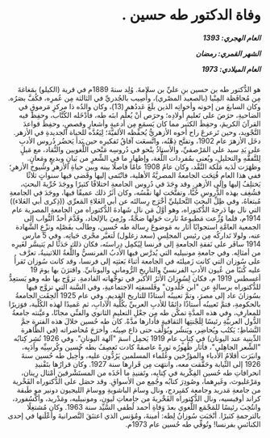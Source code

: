 <h1 dir="rtl">وفاة الدكتور طه حسين .</h1>

<h5 dir="rtl">العام الهجري:  1393

الشهر القمري: رمضان

العام الميلادي: 1973</h5>

<p dir="rtl">هو الدُّكتور طه بن حسين بنِ عليِّ بن سلامةَ. وُلِد سنةَ 1889م في قرية (الكيلو) بمَغاغةَ مِن مُحافَظة المِنْيا (بالصعيد المصْري)، وأُصِيب بالجُدريِّ في الثالثة مِن عُمرِه، فكُفَّ بصَرُه. وكان السابعَ من إخوته وأخواتِه الذين بلَغَ عَددُهم (13)، وكان والدُه ذا مركزٍ مَرموقٍ في الضاحيةِ، حرَصَ على تَعليمِ أولادِه؛ وحرَص أنْ يُعلِّم ابنَه طه، فأدْخَله الكُتَّاب، وحفِظ فيه القرآنَ الكريمَ، وحفِظَ الكثير مما كان يَسمَع مِن أدعيةٍ وأشعارٍ وقصصٍ، وحفِظَ قواعدَ التَّجْويد، وحين تَرعرعَ راح أخوه الأزهريُّ يُحفِّظه الألفيَّةَ؛ لِيَعُدَّه للحياة الجديدةِ في الأزهر. دخَل الأزهرَ عام 1902، وتفتَّح ذِهْنُه، واتَّسعَت آفاقُ تَفكيرِه حين بَدأ يَحضُر دُروس الأدبِ على يَدِ سيد علي المَرْصفيِّ، والأستاذُ ينْحو في دُروسِه مَنْحى اللُّغويين والنُّقاد، مع مَيلٍ لِلتَّفقُّهِ والتحليلِ، ويُعنى بمُفردات اللُّغة، وإظهارِ ما في الشِّعرٍ من بَيانٍ وبديعٍ ومَعانٍ. وظهَرَت لَدَيه مَلَكة النَّقْد، وكان عامُ 1908 عامًا فاصلًا بينه وبين حياةِ الأزهرِ وشُيوخ الأزهرِ؛ ففي هذا العامِ فُتِحَت الجامعةُ المصريَّةُ الأهلية، فانْتَمى إليها وقَضى فيها سنواتٍ ثلاثًا يَختلِفُ إليها وإلى الأزهرِ. وقد وجَدَ في دُروس الجامعةِ اختلافًا كثيرًا ووجَدَ حُرِّيةَ البحثِ، فشُغِف بهذه الدُّروسِ حُبًّا، وتفتَّحَت لها نفْسُه، وكان أثَرُ ذلك عميقًا فيها، ووجَدَ في الجامعةِ مُبتغاهُ، وفي ظِلِّ البحثِ التَّحليليِّ أخْرَج رِسالتَه عن أبي العَلاءِ المَعرِّي ((ذِكرى أبي العَلاء)) التي نال بها دَرجةَ الدُّكتوراه، وهو أوَّلُ مَن نال شَهادةَ الدُّكتوراه من الجامعةِ المصرية عام 1914م، فلما وُزِّعت مَطبوعةً ثارت حَولها ضجَّةٌ، ورُمِيَ بالإلحاد، وقَدَّمَ أحدُ النُّواب إلى الجمعية العامَّةِ استجوابًا أثار به مَوضوعَ رِسالة طه حُسين، وطالَب بفَصْلِه ونزْعِ الشَّهادة عنه، ولولا تَداركُه مِن رئيس المجلِسِ (سعد زغلول) لَتغيَّر مجْرى حَياتِه. وفي 5 مارس 1914 سافَر على نَفقةِ الجامعةِ إلى فرنسا لِيُكمِل دِراستَه، فكان ذلك حَدَثًا لم يَتيسَّر لغَيرِه من أمثالِه. وفي جامعةِ مونبيليه التي يُدرَّس فيها الأدبُ الفرنسيُّ واللُّغةُ اللاتينيةُ، تعرَّف على سُوزان التي كانت زَميلتَه في الجامعة أثناءَ بَعثتِه إلى فرنسا، وقد كانت سُوزان تَقرأُ عليه كُتبًا من عُيون الأدبِ الفرنسيِّ والتاريخِ الرُّوماني واليونانيِّ. واقترَنَ بها يومَ 19 أغسطس 1919 م، فكان لِسُوزانَ الأثرُ الأكبر في توجُّهاته القادمةِ. تزوَّج بها طه وهو يَستعِدُّ للدُّكتوراه برسالةٍ عن "ابن خَلْدون" وفَلسفتِه الاجتماعيةِ، وفي السَّنة التي تزوَّج فيها بسُوزانَ عاد إلى مصرَ، وتمَّ تعيينُه أستاذًا للتاريخ القديمِ. وفي عام 1925 أُلحِقَت الجامعةُ بالحكومةِ، فتمَّ تَعيينُه أستاذًا دائمًا للأدبِ العربيِّ بكُلِّية الآدابِ، ثم عَميدًا لهذه الكُلِّية، فوَزيرًا للمعارِفِ، وفي هذه المدَّةِ تمكَّن طه مِن جعْلِ التعليمِ الثانوي والفنِّي مجانًا، وعيَّنته جامعةُ الدُّول العربيَّةِ رئيسًا لِلَجْنتِها الثقافية فأدارها مدَّةً. كان طه حُسين خلالَ هذه الفترة جمَّ النَّشاطِ؛ يَكتُب ويُحاضِر، ويَنشُر ويُؤلِّف حتى ذاع صِيتُه. وأخرَجَ مُحاضراته (في الظَّاهرة الدِّينية عند اليونان) في كِتابٍ عام 1919 يَحمِل اسمَ "آلهة اليونانِ". وفي 1926 نُشِر كِتابُه "الشِّعر الجاهِلي"، فأثار ظُهورُه ثورةً عاصفةً كادت تَعصِفُ بطه حُسين وكُرسِيِّه وأدَبِه، وانبَرَت أقلامُ الأدباء والمؤرِّخين وعُلماء المسلمين يَرُدُّون عليه، وأُحِيل طه حُسين سنةَ 1926 إلى النِّيابة وحَقَّقت معه، وانتهَت مِن قَرارِها سنة 1927. وكان قرارُها بتَفْنيدِ انحرافاتِ طه حُسين الفِكْرية في كِتابِه، وتَفنيدِ ما أخَذَه من المستَشْرقينَ أمْثال رِينان، ومَرْغليوث، وغَيرِهما، وصُودِرَ كتابُه وجُمِع من الأسواقِ. وقد حصَل على الدُّكتوراه الفَخْرية من جامعةِ مَدريد وجامعة كمَبِردج، ونال وِسامَ الباشويةِ ووِسامَ الليجيون دونير مو طَبقة كراند أوفيسيه، ونال الدُّكتوراه الفَخْريةَ من جامعاتِ ليون، ومونبيليه، ومَدْريد، وأكْسُفورد، وانتُخِبَ رئيسًا للمَجْمَع اللُّغوي بعدَ وَفاةِ أحمد لُطفي السَّيِّد سنة 1963. وكان مُشتغِلًا بالترجمةِ كثيرًا. أنْجَبَت سُوزانُ لِطه: أمينةَ، ومُؤنس الذي اعتنَقَ النَّصرانيةَ وأعْلَنها في إحدى الكنائسِ بفرنسا! وتُوفِّي طه حُسين عام 1973م.</p></br>
